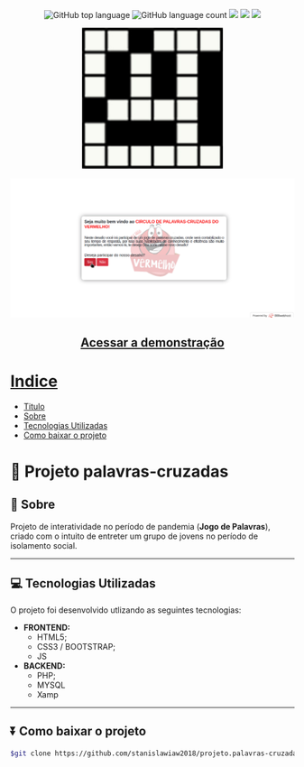 <p align="center">
  <img alt="GitHub top language" src="https://img.shields.io/github/languages/top/stanislawiaw2018/projeto.palavras-cruzadas.com">
  <img alt="GitHub language count" src="https://img.shields.io/github/languages/count/stanislawiaw2018/projeto.palavras-cruzadas.com">
  <img src="https://img.shields.io/github/license/stanislawiaw2018/projeto.palavras-cruzadas.com">
  <img src="https://img.shields.io/github/downloads/stanislawiaw2018/projeto.palavras-cruzadas.com/total">
  <img src="https://img.shields.io/github/repo-size/stanislawiaw2018/projeto.palavras-cruzadas.com">
</p>

<p align="center">
  <img src="arquivos/favicon.jpg" alt="palavras-cruzadas">
</p>



![Alt text](/arquivos/demonstracao.gif)


<h2 align="center">
  <a href="https://palavras-cruzadas20.000webhostapp.com/" target="_black"> Acessar a demonstração
</h2>

# Indice

  - [Titulo](#-Projeto-palavras-cruzadas)
  - [Sobre](#-Sobre)
  - [Tecnologias Utilizadas](#-Tecnologias-Utilizadas)
  - [Como baixar o projeto](#-Como-baixar-o-projeto)


#  🎲 Projeto palavras-cruzadas

## 🚀 Sobre
Projeto de interatividade no período de pandemia (**Jogo de Palavras**), criado com o intuito de entreter um grupo de jovens no período de isolamento social.

---

## 💻 Tecnologias Utilizadas

O projeto foi desenvolvido utlizando as seguintes tecnologias:


* **FRONTEND:**
  - HTML5;
  - CSS3 / BOOTSTRAP;
  - JS
* **BACKEND:**
  - PHP;
  - MYSQL
  - Xamp

---

## ⏬ Como baixar o projeto

```bash
$git clone https://github.com/stanislawiaw2018/projeto.palavras-cruzadas.com.git

